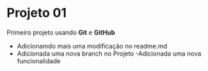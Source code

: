 # Projeto 01

Primeiro projeto usando **Git** e **GitHub**

- Adicionamdo mais uma modificação no readme.md
- Adicionada uma nova branch no Projeto
-Adicionada uma nova funcionalidade